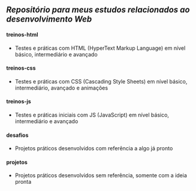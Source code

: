 ## _Repositório para meus estudos relacionados ao desenvolvimento Web_

#### treinos-html

- Testes e práticas com HTML (HyperText Markup Language) em nível básico, intermediário e avançado

#### treinos-css

- Testes e práticas com CSS (Cascading Style Sheets) em nível básico, intermediário, avançado e animações

#### treinos-js

- Testes e práticas iniciais com JS (JavaScript) em nível básico, intermediário e avançado

#### desafios

- Projetos práticos desenvolvidos com referência a algo já pronto

#### projetos

- Projetos práticos desenvolvidos sem referência, somente com a ideia pronta
